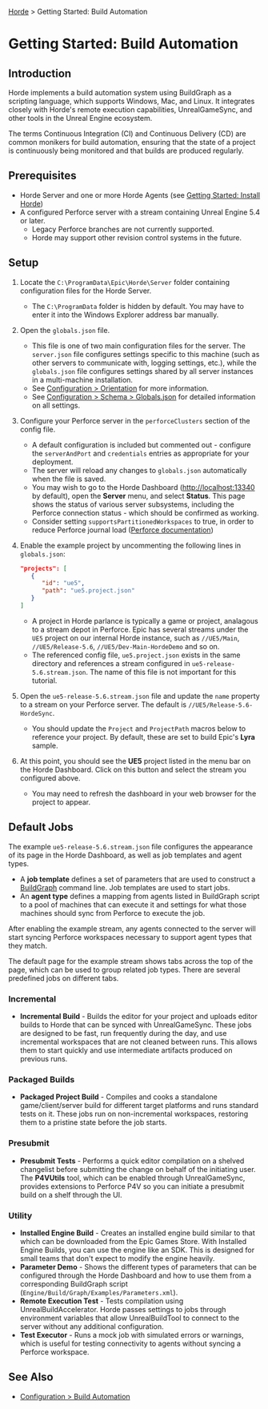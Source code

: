 [Horde](../../README.md) > Getting Started: Build Automation

# Getting Started: Build Automation

## Introduction

Horde implements a build automation system using BuildGraph as a scripting language, which supports Windows, Mac, and
Linux. It integrates closely with Horde's remote execution capabilities, UnrealGameSync, and other tools
in the Unreal Engine ecosystem.

The terms Continuous Integration (CI) and Continuous Delivery (CD) are common monikers for build automation,
ensuring that the state of a project is continuously being monitored and that builds are produced regularly.

## Prerequisites

* Horde Server and one or more Horde Agents (see [Getting Started: Install Horde](InstallHorde.md))
* A configured Perforce server with a stream containing Unreal Engine 5.4 or later.
  * Legacy Perforce branches are not currently supported.
  * Horde may support other revision control systems in the future.

## Setup

1. Locate the `C:\ProgramData\Epic\Horde\Server` folder containing configuration files for the Horde Server.
   * The `C:\ProgramData` folder is hidden by default. You may have to enter it into the Windows Explorer address bar manually.

2. Open the `globals.json` file.
   * This file is one of two main configuration files for the server. The `server.json` file configures settings
     specific to this machine (such as other servers to communicate with, logging settings, etc.), while the
     `globals.json` file configures settings shared by all server instances in a multi-machine installation.
   * See [Configuration > Orientation](../Config/Orientation.md) for more information.
   * See [Configuration > Schema > Globals.json](../Config/Schema/Globals.md) for detailed information on all
     settings.

3. Configure your Perforce server in the `perforceClusters` section of the config file.
   * A default configuration is included but commented out - configure the `serverAndPort` and
     `credentials` entries as appropriate for your deployment.
   * The server will reload any changes to `globals.json` automatically when the file is saved.
   * You may wish to go to the Horde Dashboard ([http://localhost:13340](http://localhost:13340) by default),
     open the **Server** menu, and select **Status**. This page shows the status of various server subsystems,
     including the Perforce connection status - which should be confirmed as working.
   * Consider setting `supportsPartitionedWorkspaces` to true, in order to reduce Perforce journal load 
    ([Perforce documentation](https://portal.perforce.com/s/article/17297)) 

4. Enable the example project by uncommenting the following lines in `globals.json`:

   ```json
   "projects": [
      {
         "id": "ue5",
         "path": "ue5.project.json"
      }
   ]
   ```

   * A project in Horde parlance is typically a game or project, analagous to a stream depot in
   Perforce. Epic has several streams under the `UE5` project on our internal Horde instance, such as `//UE5/Main`,
   `//UE5/Release-5.6`, `//UE5/Dev-Main-HordeDemo` and so on.
   * The referenced config file, `ue5.project.json` exists in the same directory and references a stream configured
   in `ue5-release-5.6.stream.json`. The name of this file is not important for this tutorial.

5. Open the `ue5-release-5.6.stream.json` file and update the `name` property to a stream on your Perforce server.
   The default is `//UE5/Release-5.6-HordeSync`.
   * You should update the `Project` and `ProjectPath` macros below to reference your project. By
     default, these are set to build Epic's **Lyra** sample.

6. At this point, you should see the **UE5** project listed in the menu bar on the Horde Dashboard. Click on this
   button and select the stream you configured above.
   * You may need to refresh the dashboard in your web browser for the project to appear.

## Default Jobs

The example `ue5-release-5.6.stream.json` file configures the appearance of its page in the Horde Dashboard, as
well as job templates and agent types.

* A **job template** defines a set of parameters that are used to construct a
  [BuildGraph](https://docs.unrealengine.com/en-US/buildgraph-for-unreal-engine/) command line. Job templates
  are used to start jobs.
* An **agent type** defines a mapping from agents listed in BuildGraph script to a pool of machines that can
  execute it and settings for what those machines should sync from Perforce to execute the job.

After enabling the example stream, any agents connected to the server will start syncing Perforce workspaces
necessary to support agent types that they match.

The default page for the example stream shows tabs across the top of the page, which can be used
to group related job types. There are several predefined jobs on different tabs.

### Incremental

* **Incremental Build** - Builds the editor for your project and uploads editor builds to Horde that can be synced with
  UnrealGameSync. These jobs are designed to be fast, run frequently during the day, and use incremental workspaces that
  are not cleaned between runs. This allows them to start quickly and use intermediate artifacts produced on previous runs.

### Packaged Builds

* **Packaged Project Build** - Compiles and cooks a standalone game/client/server build for different target platforms
  and runs standard tests on it. These jobs run on non-incremental workspaces, restoring them to a
  pristine state before the job starts.

### Presubmit

* **Presubmit Tests** - Performs a quick editor compilation on a shelved changelist before submitting the change on
  behalf of the initiating user. The **P4VUtils** tool, which can be enabled through UnrealGameSync, provides extensions
  to Perforce P4V so you can initiate a presubmit build on a shelf through the UI.

### Utility

* **Installed Engine Build** - Creates an installed engine build similar to that which can be downloaded from the Epic
  Games Store. With Installed Engine Builds, you can use the engine like an SDK. This is designed for small teams that don't
  expect to modify the engine heavily.
* **Parameter Demo** - Shows the different types of parameters that can be configured through the Horde Dashboard and
  how to use them from a corresponding BuildGraph script (`Engine/Build/Graph/Examples/Parameters.xml`).
* **Remote Execution Test** - Tests compilation using UnrealBuildAccelerator. Horde passes settings to jobs through
  environment variables that allow UnrealBuildTool to connect to the server without any additional configuration.
* **Test Executor** - Runs a mock job with simulated errors or warnings, which is useful for testing connectivity to agents
  without syncing a Perforce workspace.

## See Also

* [Configuration > Build Automation](../Config/BuildAutomation.md)
